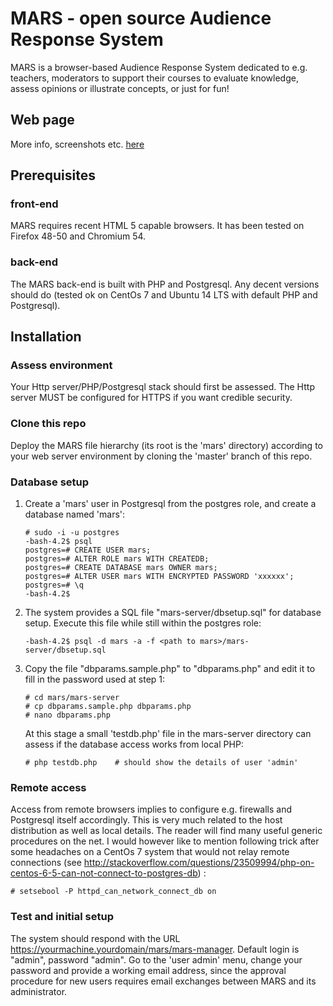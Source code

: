 # MARS - open source Audience Response System

MARS is a browser-based Audience Response System dedicated to e.g. teachers, moderators to support their courses to evaluate knowledge, assess opinions or illustrate concepts, or just for fun!

## Web page
More info, screenshots etc. [here](https://danielausparis.github.io/mars/)

## Prerequisites
### front-end
MARS requires recent HTML 5 capable browsers. It has been tested on Firefox 48-50 and Chromium 54.
### back-end
The MARS back-end is built with PHP and Postgresql. Any decent versions should do (tested ok on CentOs 7 and Ubuntu 14 LTS with default PHP and Postgresql).

## Installation

### Assess environment
Your Http server/PHP/Postgresql stack should first be assessed. The Http server MUST be configured for HTTPS if you want credible security.

### Clone this repo
Deploy the MARS file hierarchy (its root is the 'mars' directory) according to your web server environment by cloning the 'master' branch of this repo.

### Database setup

1. Create a 'mars' user in Postgresql from the postgres role, and create a database named 'mars':

    ```
    # sudo -i -u postgres
    -bash-4.2$ psql
    postgres=# CREATE USER mars;
    postgres=# ALTER ROLE mars WITH CREATEDB;
    postgres=# CREATE DATABASE mars OWNER mars;
    postgres=# ALTER USER mars WITH ENCRYPTED PASSWORD 'xxxxxx';
    postgres=# \q
    -bash-4.2$
    ```

2. The system provides a SQL file "mars-server/dbsetup.sql" for database setup. Execute this file while still within the postgres role:

    ```
    -bash-4.2$ psql -d mars -a -f <path to mars>/mars-server/dbsetup.sql 
    ```

3. Copy the file "dbparams.sample.php" to "dbparams.php" and edit it to fill in the password used at step 1:

    ```
    # cd mars/mars-server
    # cp dbparams.sample.php dbparams.php
    # nano dbparams.php
    ```
    
    At this stage a small 'testdb.php' file in the mars-server directory can assess if the database access works from local PHP:

    ```
    # php testdb.php    # should show the details of user 'admin'
    ```

### Remote access
Access from remote browsers implies to configure e.g. firewalls and Postgresql itself accordingly. This is very much related to the host distribution as well as local details. The reader will find many useful generic procedures on the net. I would however like to mention following trick after some headaches on a CentOs 7 system that would not relay remote connections (see http://stackoverflow.com/questions/23509994/php-on-centos-6-5-can-not-connect-to-postgres-db) :

```
# setsebool -P httpd_can_network_connect_db on
```

### Test and initial setup
The system should respond with the URL https://yourmachine.yourdomain/mars/mars-manager. Default login is "admin", password "admin". Go to the 'user admin' menu, change your password and provide a working email address, since the approval procedure for new users requires email exchanges between MARS and its administrator.


